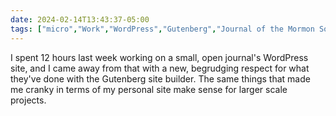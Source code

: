 ```yaml
---
date: 2024-02-14T13:43:37-05:00
tags: ["micro","Work","WordPress","Gutenberg","Journal of the Mormon Social Science Association"]
---
```

I spent 12 hours last week working on a small, open journal's WordPress site, and I came away from that with a new, begrudging respect for what they've done with the Gutenberg site builder. The same things that made me cranky in terms of my personal site make sense for larger scale projects.